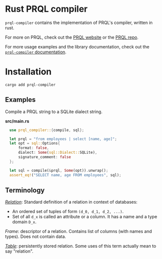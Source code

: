 # Rust PRQL compiler

`prql-compiler` contains the implementation of PRQL's compiler, written in rust.

For more on PRQL, check out the [PRQL website](https://prql-lang.org) or the
[PRQL repo](https://github.com/PRQL/prql).

For more usage examples and the library documentation, check out the
[`prql-compiler` documentation](https://docs.rs/prql-compiler/latest/prql_compiler/).

# Installation

```shell
cargo add prql-compiler
```

## Examples

Compile a PRQL string to a SQLite dialect string.

**src/main.rs**

```rust
  use prql_compiler::{compile, sql};

  let prql = "from employees | select [name, age]";
  let opt = sql::Options{
      format: false,
      dialect: Some(sql::Dialect::SQLite),
      signature_comment: false
  };

  let sql = compile(&prql, Some(opt)).unwrap();
  assert_eq!("SELECT name, age FROM employees", sql);
```

## Terminology

[_Relation_](<https://en.wikipedia.org/wiki/Relation_(database)>): Standard
definition of a relation in context of databases:

- An ordered set of tuples of form `(d_0, d_1, d_2, ...)`.
- Set of all `d_x` is called an attribute or a column. It has a name and a type
  domain `D_x`.

_Frame_: descriptor of a relation. Contains list of columns (with names and
types). Does not contain data.

[_Table_](<https://en.wikipedia.org/wiki/Table_(database)#Tables_versus_relations>):
persistently stored relation. Some uses of this term actually mean to say
"relation".
